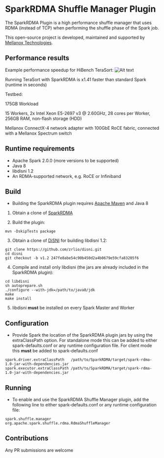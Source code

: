 # SparkRDMA Shuffle Manager Plugin
The SparkRDMA Plugin is a high performance shuffle manager that uses RDMA (instead of TCP) when
performing the shuffle phase of the Spark job.

This open-source project is developed, maintained and supported by [Mellanox Technologies](http://www.mellanox.com).

## Performance results
Example performance speedup for HiBench TeraSort:
![Alt text](https://user-images.githubusercontent.com/20062725/28947340-30d45c6a-7864-11e7-96ea-ca3cf505ce7a.png)

Running TeraSort with SparkRDMA is x1.41 faster than standard Spark (runtime in seconds)

Testbed:

175GB Workload

15 Workers, 2x Intel Xeon E5-2697 v3 @ 2.60GHz, 28 cores per Worker, 256GB RAM, non-flash storage (HDD)

Mellanox ConnectX-4 network adapter with 100GbE RoCE fabric, connected with a Mellanox Spectrum switch

## Runtime requirements
* Apache Spark 2.0.0 (more versions to be supported)
* Java 8
* libdisni 1.2
* An RDMA-supported network, e.g. RoCE or Infiniband

## Build

* Building the SparkRDMA plugin requires [Apache Maven](http://maven.apache.org/) and Java 8

1. Obtain a clone of [SparkRDMA](https://github.com/Mellanox/SparkRDMA)

2. Build the plugin:
```
mvn -DskipTests package
```

3. Obtain a clone of [DiSNI](https://github.com/zrlio/disni) for building libdisni 1.2:

```
git clone https://github.com/zrlio/disni.git
cd disni
git checkout -b v1.2 247fe8abe54c90b450d2a4b0679e59cfa83205f6
```

4. Compile and install only libdisni (the jars are already included in the SparkRDMA plugin):

```
cd libdisni
sh autoprepare.sh
./configure --with-jdk=/path/to/java8/jdk
make
make install
```
5. libdisni **must** be installed on every Spark Master and Worker

## Configuration

* Provide Spark the location of the SparkRDMA plugin jars by using the extraClassPath option.  For standalone mode this can
be added to either spark-defaults.conf or any runtime configuration file.  For client mode this **must** be added to spark-defaults.conf

```
spark.driver.extraClassPath   /path/to/SparkRDMA/target/spark-rdma-1.0-jar-with-dependencies.jar
spark.executor.extraClassPath /path/to/SparkRDMA/target/spark-rdma-1.0-jar-with-dependencies.jar
```

## Running

* To enable and use the SparkRDMA Shuffle Manager plugin, add the following line to either spark-defaults.conf or any runtime configuration file:

```
spark.shuffle.manager   org.apache.spark.shuffle.rdma.RdmaShuffleManager
```

## Contributions

Any PR submissions are welcome

